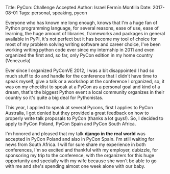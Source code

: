 Title: PyCon: Challenge Accepted
Author: Israel Fermín Montilla
Date: 2017-08-01
Tags: personal, speaking, pycon

Everyone who has known me long enough, knows that I'm a huge fan of Python programming language,
for several reasons, ease of use, ease of learning, the huge amount of libraries, frameworks and
packages in general available in PyPI, it's not perfect but it has become my tool of choice for
most of my problem solving writing software and career choice, I've been working writing python
code ever since my internship in 2011 and even organized the first and, so far, only PyCon edition
in my home country (Venezuela)

Ever since I organized PyConVE 2012, I was a bit disappointed I had so much stuff to do and handle
for the conference that I didn't have time to speak myself, give a talk or a workshop at the conference
I organized, so, it was on my checklist to speak at a PyCon as a personal goal and kind of a dream,
that's the biggest Python event a local community organizes in their country so it's quite a big deal
for Pythonistas.

This year, I applied to speak at several Pycons, first I applies to PyCon Australia, I got denied but
they provided a great feedback on how to properly write talk proposals to PyCon (thanks a lot guys!).
So, I decided to apply to PyCon Poland, PyCon Spain and PyCon South Africa.

I'm honored and pleased that my talk **django in the real world** was accepted in PyCon Poland and also
in PyCon Spain. I'm still waiting for news from South Africa. I will for sure share my experience in both
conferences, I'm so excited and thankful with my employer, dubizzle, for sponsoring my trip to the conference,
with the organizers for this huge opportunity and specially with my wife because she won't be able to go
with me and she's spending almost one week alone with our baby.
